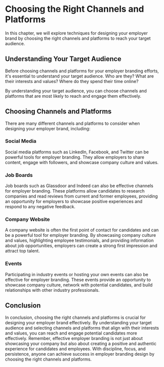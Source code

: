 # Choosing the Right Channels and Platforms

In this chapter, we will explore techniques for designing your employer brand by choosing the right channels and platforms to reach your target audience.

Understanding Your Target Audience
----------------------------------

Before choosing channels and platforms for your employer branding efforts, it's essential to understand your target audience. Who are they? What are their interests and values? Where do they spend their time online?

By understanding your target audience, you can choose channels and platforms that are most likely to reach and engage them effectively.

Choosing Channels and Platforms
-------------------------------

There are many different channels and platforms to consider when designing your employer brand, including:

### Social Media

Social media platforms such as LinkedIn, Facebook, and Twitter can be powerful tools for employer branding. They allow employers to share content, engage with followers, and showcase company culture and values.

### Job Boards

Job boards such as Glassdoor and Indeed can also be effective channels for employer branding. These platforms allow candidates to research companies and read reviews from current and former employees, providing an opportunity for employers to showcase positive experiences and respond to any negative feedback.

### Company Website

A company website is often the first point of contact for candidates and can be a powerful tool for employer branding. By showcasing company culture and values, highlighting employee testimonials, and providing information about job opportunities, employers can create a strong first impression and attract top talent.

### Events

Participating in industry events or hosting your own events can also be effective for employer branding. These events provide an opportunity to showcase company culture, network with potential candidates, and build relationships with other industry professionals.

Conclusion
----------

In conclusion, choosing the right channels and platforms is crucial for designing your employer brand effectively. By understanding your target audience and selecting channels and platforms that align with their interests and values, you can reach and engage potential candidates more effectively. Remember, effective employer branding is not just about showcasing your company but also about creating a positive and authentic experience for candidates and employees. With discipline, focus, and persistence, anyone can achieve success in employer branding design by choosing the right channels and platforms.
